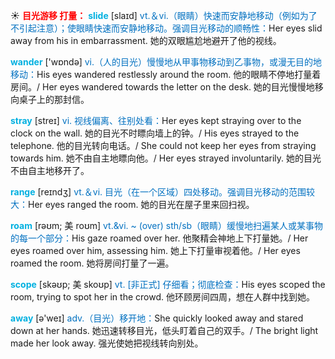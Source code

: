 ☀ <font color="red">**目光游移 打量：**</font>
<font color="sky blue">**slide**</font> [slaɪd] 
<font color="#0070c0">vt.＆vi.（眼睛）快速而安静地移动（例如为了不引起注意）；使眼睛快速而安静地移动。强调目光移动的顺畅性：</font>Her eyes slid away from his in embarrassment. 她的双眼尴尬地避开了他的视线。

<font color="sky blue">**wander**</font> ['wɒndə] 
<font color="#0070c0">vi.（人的目光）慢慢地从甲事物移动到乙事物，或漫无目的地移动：</font>His eyes wandered restlessly around the room. 他的眼睛不停地打量着房间。/ Her eyes wandered towards the letter on the desk. 她的目光慢慢地移向桌子上的那封信。
           
<font color="sky blue">**stray**</font> [streɪ]
<font color="#0070c0">vi. 视线偏离、往别处看：</font>Her eyes kept straying over to the clock on the wall. 她的目光不时瞟向墙上的钟。/ His eyes strayed to the telephone. 他的目光转向电话。/ She could not keep her eyes from straying towards him. 她不由自主地瞟向他。/ Her eyes strayed involuntarily. 她的目光不由自主地移开了。

<font color="sky blue">**range**</font> [reɪndӡ] 
<font color="#0070c0">vt.＆vi. 目光（在一个区域）四处移动。强调目光移动的范围较大：</font>Her eyes ranged the room. 她的目光在屋子里来回扫视。
           
<font color="sky blue">**roam**</font> [rəʊm; 美 roʊm]
<font color="#0070c0">vt.&vi. ~ (over) sth/sb（眼睛）缓慢地扫遍某人或某事物的每一个部分：</font>His gaze roamed over her. 他聚精会神地上下打量她。/ Her eyes roamed over him, assessing him. 她上下打量审视着他。/ Her eyes roamed the room. 她将房间打量了一遍。
           
<font color="sky blue">**scope**</font> [skəʊp; 美 skoʊp]
<font color="#0070c0">vt. [非正式] 仔细看；彻底检查：</font>His eyes scoped the room, trying to spot her in the crowd. 他环顾房间四周，想在人群中找到她。

<font color="sky blue">**away**</font> [ə'weɪ] 
<font color="#0070c0">adv.（目光）移开地：</font>She quickly looked away and stared down at her hands. 她迅速转移目光，低头盯着自己的双手。/ The bright light made her look away. 强光使她把视线转向别处。
